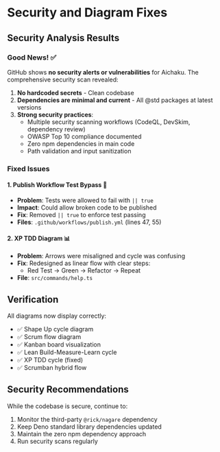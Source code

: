 # Security and Diagram Fixes

## Security Analysis Results

### Good News! ✅

GitHub shows **no security alerts or vulnerabilities** for Aichaku. The
comprehensive security scan revealed:

1. **No hardcoded secrets** - Clean codebase
2. **Dependencies are minimal and current** - All @std packages at latest
   versions
3. **Strong security practices**:
   - Multiple security scanning workflows (CodeQL, DevSkim, dependency review)
   - OWASP Top 10 compliance documented
   - Zero npm dependencies in main code
   - Path validation and input sanitization

### Fixed Issues

#### 1. **Publish Workflow Test Bypass** 🔧

- **Problem**: Tests were allowed to fail with `|| true`
- **Impact**: Could allow broken code to be published
- **Fix**: Removed `|| true` to enforce test passing
- **Files**: `.github/workflows/publish.yml` (lines 47, 55)

#### 2. **XP TDD Diagram** 📊

- **Problem**: Arrows were misaligned and cycle was confusing
- **Fix**: Redesigned as linear flow with clear steps:
  - Red Test → Green → Refactor → Repeat
- **File**: `src/commands/help.ts`

## Verification

All diagrams now display correctly:

- ✅ Shape Up cycle diagram
- ✅ Scrum flow diagram
- ✅ Kanban board visualization
- ✅ Lean Build-Measure-Learn cycle
- ✅ XP TDD cycle (fixed)
- ✅ Scrumban hybrid flow

## Security Recommendations

While the codebase is secure, continue to:

1. Monitor the third-party `@rick/nagare` dependency
2. Keep Deno standard library dependencies updated
3. Maintain the zero npm dependency approach
4. Run security scans regularly
